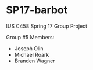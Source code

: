 # SP17-barbot
IUS C458 Spring 17 Group Project

Group #5 Members:
* Joseph Olin
* Michael Roark
* Branden Wagner

